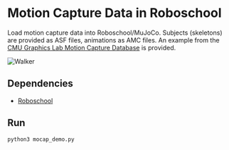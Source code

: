 # Motion Capture Data in Roboschool
Load motion capture data into Roboschool/MuJoCo. Subjects (skeletons) are provided as ASF files, animations as AMC files. An example from the [CMU Graphics Lab Motion Capture Database](http://mocap.cs.cmu.edu) is provided.

![Walker](https://github.com/eric-heiden/mocap-roboschool-demo/blob/doc/simple_walker.gif?raw=true)

## Dependencies
* [Roboschool](https://github.com/openai/roboschool)

## Run
```
python3 mocap_demo.py
```
